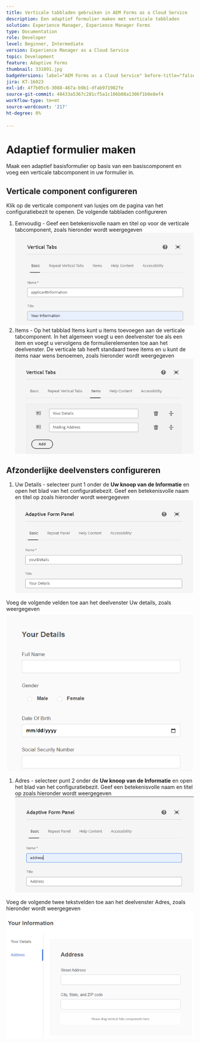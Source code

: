 ```yaml
---
title: Verticale tabbladen gebruiken in AEM Forms as a Cloud Service
description: Een adaptief formulier maken met verticale tabbladen
solution: Experience Manager, Experience Manager Forms
type: Documentation
role: Developer
level: Beginner, Intermediate
version: Experience Manager as a Cloud Service
topic: Development
feature: Adaptive Forms
thumbnail: 331891.jpg
badgeVersions: label="AEM Forms as a Cloud Service" before-title="false"
jira: KT-16023
exl-id: 4f7b05c6-3088-467a-b9b1-dfab971982fe
source-git-commit: 48433a5367c281cf5a1c106b08a1306f1b0e8ef4
workflow-type: tm+mt
source-wordcount: '217'
ht-degree: 0%

---
```


# Adaptief formulier maken

Maak een adaptief basisformulier op basis van een basiscomponent en voeg een verticale tabcomponent in uw formulier in.

## Verticale component configureren

Klik op de verticale component van lusjes om de pagina van het configuratiebezit te openen. De volgende tabbladen configureren

1. Eenvoudig - Geef een betekenisvolle naam en titel op voor de verticale tabcomponent, zoals hieronder wordt weergegeven
   ![&#x200B; verticaal-tabs-1 &#x200B;](assets/vertical-tabs-1.png)
1. Items - Op het tabblad Items kunt u items toevoegen aan de verticale tabcomponent. In het algemeen voegt u een deelvenster toe als een item en voegt u vervolgens de formulierelementen toe aan het deelvenster. De verticale tab heeft standaard twee items en u kunt de items naar wens benoemen, zoals hieronder wordt weergegeven
   ![&#x200B; verticaal-tabs-2 &#x200B;](assets/vertical-tabs-2.png)

## Afzonderlijke deelvensters configureren

1. Uw Details - selecteer punt 1 onder de **Uw knoop van de Informatie** en open het blad van het configuratiebezit. Geef een betekenisvolle naam en titel op zoals hieronder wordt weergegeven
   ![&#x200B; verticaal-tabs-3 &#x200B;](assets/vertical-tabs-3.png)

Voeg de volgende velden toe aan het deelvenster Uw details, zoals weergegeven
![&#x200B; verticaal-tabs-4 &#x200B;](assets/vertical-tabs-4.png)

1. Adres - selecteer punt 2 onder de **Uw knoop van de Informatie** en open het blad van het configuratiebezit. Geef een betekenisvolle naam en titel op zoals hieronder wordt weergegeven
   ![&#x200B; verticaal-tabs-6 &#x200B;](assets/vertical-tabs-6.png)

Voeg de volgende twee tekstvelden toe aan het deelvenster Adres, zoals hieronder wordt weergegeven
![&#x200B; verticaal-lusjes-5 &#x200B;](assets/vertical-tabs-5.png)

